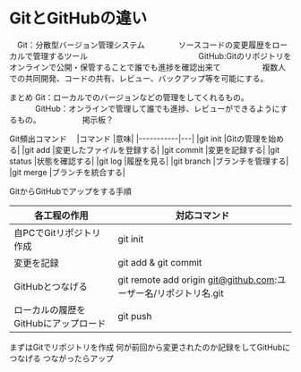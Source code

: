 # GitとGitHubの違い
　Git：分散型バージョン管理システム
　　　　ソースコードの変更履歴をローカルで管理するツール
　　　　
　　　　
　　　　
　GitHub:Gitのリポジトリをオンラインで公開・保管することで誰でも進捗を確認出来て
　　　　　複数人での共同開発、コードの共有、レビュー、バックアップ等を可能にする。

まとめ
Git：ローカルでのバージョンなどの管理をしてくれるもの。
　　　
GitHub：オンラインで管理して誰でも進捗、レビューができるようにするもの。
　　　　　掲示板？
　　　

Git頻出コマンド　
|コマンド	|意味|
|-----------|---|
|git init	|Gitの管理を始める|
|git add	|変更したファイルを登録する|
|git commit	|変更を記録する|
|git status	|状態を確認する|
|git log	|履歴を見る|
|git branch	|ブランチを管理する|
|git merge	|ブランチを統合する|

GitからGitHubでアップをする手順

|各工程の作用　|対応コマンド|
|-------------|-----------|
|自PCでGitリポジトリ作成|git init|
|変更を記録|git add & git commit|
|GitHubとつなげる|git remote add origin git@github.com:ユーザー名/リポジトリ名.git|
|ローカルの履歴をGitHubにアップロード|git push|

まずはGitでリポジトリを作成
何が前回から変更されたのか記録をしてGitHubにつなげる
つながったらアップ